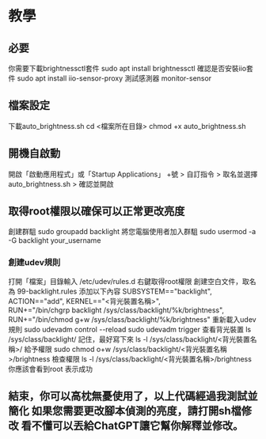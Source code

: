 # 教學
## 必要
你需要下載brightnessctl套件
sudo apt install brightnessctl
確認是否安裝iio套件
sudo apt install iio-sensor-proxy
測試感測器
monitor-sensor
## 檔案設定
下載auto_brightness.sh
cd <檔案所在目錄>
chmod +x auto_brightness.sh
## 開機自啟動
開啟「啟動應用程式」或「Startup Applications」
+號 > 自訂指令 > 取名並選擇auto_brightness.sh > 確認並開啟
## 取得root權限以確保可以正常更改亮度
創建群駔
sudo groupadd backlight
將您電腦使用者加入群駔
sudo usermod -a -G backlight your_username
### 創建udev規則
打開「檔案」目錄輸入
/etc/udev/rules.d
右鍵取得root權限 創建空白文件，取名為
99-backlight.rules
添加以下內容
SUBSYSTEM=="backlight", ACTION=="add", KERNEL=="<背光裝置名稱>", \
    RUN+="/bin/chgrp backlight /sys/class/backlight/%k/brightness", \
    RUN+="/bin/chmod g+w /sys/class/backlight/%k/brightness"
重新載入udev規則
sudo udevadm control --reload
sudo udevadm trigger
查看背光裝置
ls /sys/class/backlight/
記住，最好寫下來
ls -l /sys/class/backlight/<背光裝置名稱>/
給予權限
sudo chmod o+w /sys/class/backlight/<背光裝置名稱>/brightness
檢查權限
ls -l /sys/class/backlight/<背光裝置名稱>/brightness
你應該會看到root 表示成功
## 結束，你可以高枕無憂使用了，以上代碼經過我測試並簡化 如果您需要更改腳本偵測的亮度，請打開sh檔修改 看不懂可以丟給ChatGPT讓它幫你解釋並修改。
